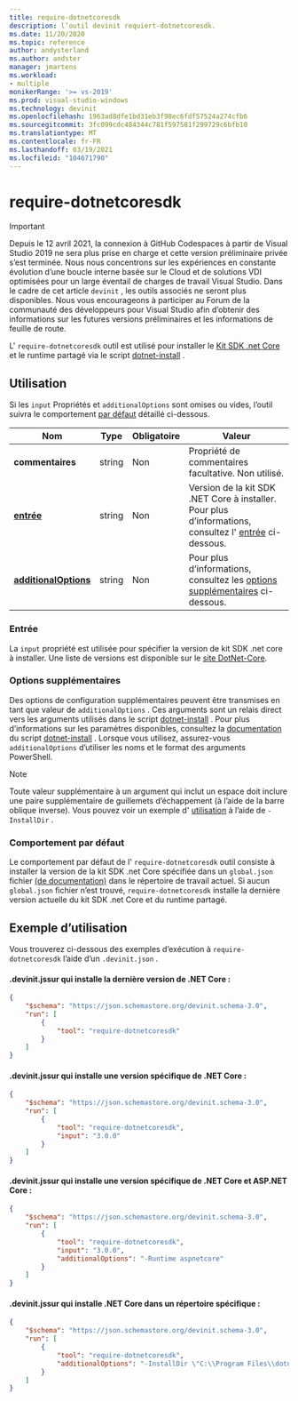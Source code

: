 ```yaml
---
title: require-dotnetcoresdk
description: l’outil devinit requiert-dotnetcoresdk.
ms.date: 11/20/2020
ms.topic: reference
author: andysterland
ms.author: andster
manager: jmartens
ms.workload:
- multiple
monikerRange: '>= vs-2019'
ms.prod: visual-studio-windows
ms.technology: devinit
ms.openlocfilehash: 1963ad8dfe1bd31eb3f98ec6fdf57524a274cfb6
ms.sourcegitcommit: 3fc099cdc484344c781f597581f299729c6bfb10
ms.translationtype: MT
ms.contentlocale: fr-FR
ms.lasthandoff: 03/19/2021
ms.locfileid: "104671790"
---
```

# <a name="require-dotnetcoresdk"></a>require-dotnetcoresdk

> [!IMPORTANT]
> Depuis le 12 avril 2021, la connexion à GitHub Codespaces à partir de Visual Studio 2019 ne sera plus prise en charge et cette version préliminaire privée s’est terminée. Nous nous concentrons sur les expériences en constante évolution d’une boucle interne basée sur le Cloud et de solutions VDI optimisées pour un large éventail de charges de travail Visual Studio. Dans le cadre de cet article `devinit` , les outils associés ne seront plus disponibles. Nous vous encourageons à participer au Forum de la communauté des développeurs pour Visual Studio afin d’obtenir des informations sur les futures versions préliminaires et les informations de feuille de route.

L' `require-dotnetcoresdk` outil est utilisé pour installer le [Kit SDK .net Core](https://dotnet.microsoft.com/) et le runtime partagé via le script [dotnet-install](/dotnet/core/tools/dotnet-install-script) .

## <a name="usage"></a>Utilisation

Si les `input` Propriétés et `additionalOptions` sont omises ou vides, l’outil suivra le comportement [par défaut](#default-behavior) détaillé ci-dessous.

| Nom                                             | Type   | Obligatoire | Valeur                                                                               |
|--------------------------------------------------|--------|----------|-------------------------------------------------------------------------------------|
| **commentaires**                                     | string | Non       | Propriété de commentaires facultative. Non utilisé.                                               |
| [**entrée**](#input)                              | string | Non       | Version de la kit SDK .NET Core à installer. Pour plus d’informations, consultez l' [entrée](#input) ci-dessous. |
| [**additionalOptions**](#additional-options)     | string | Non       | Pour plus d’informations, consultez les [options supplémentaires](#additional-options) ci-dessous.                    |

### <a name="input"></a>Entrée

La `input` propriété est utilisée pour spécifier la version de kit SDK .net core à installer. Une liste de versions est disponible sur le [site DotNet-Core](https://dotnet.microsoft.com/download/dotnet-core).

### <a name="additional-options"></a>Options supplémentaires

Des options de configuration supplémentaires peuvent être transmises en tant que valeur de `additionalOptions` . Ces arguments sont un relais direct vers les arguments utilisés dans le script [dotnet-install](/dotnet/core/tools/dotnet-install-script) . Pour plus d’informations sur les paramètres disponibles, consultez la [documentation](/dotnet/core/tools/dotnet-install-script) du script [dotnet-install](/dotnet/core/tools/dotnet-install-script) . Lorsque vous utilisez, assurez-vous `additionalOptions` d’utiliser les noms et le format des arguments PowerShell.

> [!NOTE]
> Toute valeur supplémentaire à un argument qui inclut un espace doit inclure une paire supplémentaire de guillemets d’échappement (à l’aide de la barre oblique inverse). Vous pouvez voir un exemple d' [utilisation](#example-usage) à l’aide de `-InstallDir` .

### <a name="default-behavior"></a>Comportement par défaut

Le comportement par défaut de l' `require-dotnetcoresdk` outil consiste à installer la version de la kit SDK .net Core spécifiée dans un `global.json` fichier [(de documentation)](/dotnet/core/tools/global-json?tabs=netcore3x) dans le répertoire de travail actuel. Si aucun `global.json` fichier n’est trouvé, `require-dotnetcoresdk` installe la dernière version actuelle du kit SDK .net Core et du runtime partagé.

## <a name="example-usage"></a>Exemple d’utilisation
Vous trouverez ci-dessous des exemples d’exécution à `require-dotnetcoresdk` l’aide d’un `.devinit.json` .

#### <a name="devinitjson-that-will-install-the-latest-version-of-net-core"></a>.devinit.jssur qui installe la dernière version de .NET Core :
```json
{
    "$schema": "https://json.schemastore.org/devinit.schema-3.0",
    "run": [
        {
            "tool": "require-dotnetcoresdk"
        }
    ]
}
```

#### <a name="devinitjson-that-will-install-a-specific-version-of-net-core"></a>.devinit.jssur qui installe une version spécifique de .NET Core :
```json
{
    "$schema": "https://json.schemastore.org/devinit.schema-3.0",
    "run": [
        {
            "tool": "require-dotnetcoresdk",
            "input": "3.0.0"
        }
    ]
}
```

#### <a name="devinitjson-that-will-install-a-specific-version-of-net-core-and-aspnet-core"></a>.devinit.jssur qui installe une version spécifique de .NET Core et ASP.NET Core :
```json
{
    "$schema": "https://json.schemastore.org/devinit.schema-3.0",
    "run": [
        {
            "tool": "require-dotnetcoresdk",
            "input": "3.0.0",
            "additionalOptions": "-Runtime aspnetcore"
        }
    ]
}
```

#### <a name="devinitjson-that-will-install-net-core-in-a-specific-directory"></a>.devinit.jssur qui installe .NET Core dans un répertoire spécifique :
```json
{
    "$schema": "https://json.schemastore.org/devinit.schema-3.0",
    "run": [
        {
            "tool": "require-dotnetcoresdk",
            "additionalOptions": "-InstallDir \"C:\\Program Files\\dotnet\""
        }
    ]
}
```